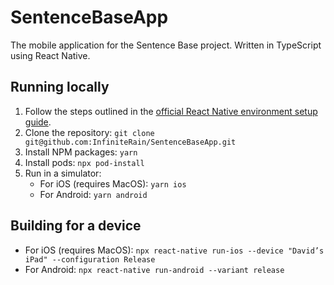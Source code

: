 # SentenceBaseApp

The mobile application for the Sentence Base project. Written in TypeScript using React Native.

## Running locally

1. Follow the steps outlined in the [official React Native environment setup guide](https://reactnative.dev/docs/environment-setup).
2. Clone the repository: `git clone git@github.com:InfiniteRain/SentenceBaseApp.git`
3. Install NPM packages: `yarn`
4. Install pods: `npx pod-install`
5. Run in a simulator:
   - For iOS (requires MacOS): `yarn ios`
   - For Android: `yarn android`

## Building for a device

- For iOS (requires MacOS): `npx react-native run-ios --device "David’s iPad" --configuration Release`
- For Android: `npx react-native run-android --variant release`
